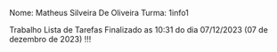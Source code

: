 Nome: Matheus Silveira De Oliveira
Turma: 1info1

Trabalho Lista de Tarefas Finalizado as 10:31 do dia 07/12/2023 (07 de dezembro de 2023) !!!